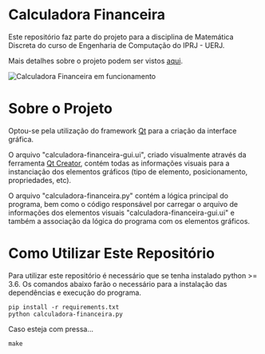 # Calculadora Financeira

Este repositório faz parte do projeto para a disciplina de Matemática Discreta do curso de Engenharia de Computação do IPRJ - UERJ.

Mais detalhes sobre o projeto podem ser vistos [aqui]().

![Calculadora Financeira em funcionamento]()

# Sobre o Projeto

Optou-se pela utilização do framework [Qt](https://www.qt.io/) para a criação da interface gráfica.

O arquivo "calculadora-financeira-gui.ui", criado visualmente através da ferramenta [Qt Creator](https://www.qt.io/download-qt-installer), contém todas as informações visuais para a instanciação dos elementos gráficos (tipo de elemento, posicionamento, propriedades, etc).

O arquivo "calculadora-financeira.py" contém a lógica principal do programa, bem como o código responsável por carregar o arquivo de informações dos elementos visuais "calculadora-financeira-gui.ui" e também a associação da lógica do programa com os elementos gráficos.

# Como Utilizar Este Repositório

Para utilizar este repositório é necessário que se tenha instalado python >= 3.6. Os comandos abaixo farão o necessário para a instalação das dependências e execução do programa.

```
pip install -r requirements.txt
python calculadora-financeira.py
```

Caso esteja com pressa...

```
make
```
